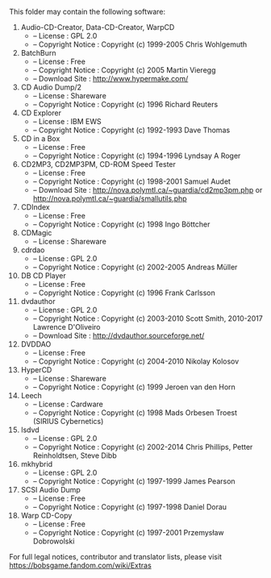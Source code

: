 ﻿This folder may contain the following software:

1. Audio-CD-Creator, Data-CD-Creator, WarpCD
   - – License : GPL 2.0
   - – Copyright Notice : Copyright (c) 1999-2005 Chris Wohlgemuth
2. BatchBurn
   - – License : Free
   - – Copyright Notice : Copyright (c) 2005 Martin Vieregg
   - – Download Site : http://www.hypermake.com/
3. CD Audio Dump/2
   - – License : Shareware
   - – Copyright Notice : Copyright (c) 1996 Richard Reuters
4. CD Explorer
   - – License : IBM EWS
   - – Copyright Notice : Copyright (c) 1992-1993 Dave Thomas
5. CD in a Box
   - – License : Free
   - – Copyright Notice : Copyright (c) 1994-1996 Lyndsay A Roger
6. CD2MP3, CD2MP3PM, CD-ROM Speed Tester
   - – License : Free
   - – Copyright Notice : Copyright (c) 1998-2001 Samuel Audet
   - – Download Site : http://nova.polymtl.ca/~guardia/cd2mp3pm.php or http://nova.polymtl.ca/~guardia/smallutils.php
7. CDIndex
   - – License : Free
   - – Copyright Notice : Copyright (c) 1998 Ingo Böttcher
8. CDMagic
   - – License : Shareware
9. cdrdao
   - – License : GPL 2.0
   - – Copyright Notice : Copyright (c) 2002-2005 Andreas Müller
10. DB CD Player
    - – License : Free
    - – Copyright Notice : Copyright (c) 1996 Frank Carlsson
11. dvdauthor
    - – License : GPL 2.0
    - – Copyright Notice : Copyright (c) 2003-2010 Scott Smith, 2010-2017 Lawrence D'Oliveiro
    - – Download Site : http://dvdauthor.sourceforge.net/
12. DVDDAO
    - – License : Free
    - – Copyright Notice : Copyright (c) 2004-2010 Nikolay Kolosov
13. HyperCD
    - – License : Shareware
    - – Copyright Notice : Copyright (c) 1999 Jeroen van den Horn
14. Leech
    - – License : Cardware
    - – Copyright Notice : Copyright (c) 1998 Mads Orbesen Troest (SIRIUS Cybernetics)
15. lsdvd
    - – License : GPL 2.0
    - – Copyright Notice : Copyright (c) 2002-2014 Chris Phillips, Petter Reinholdtsen, Steve Dibb
16. mkhybrid 
    - – License : GPL 2.0
    - – Copyright Notice : Copyright (c) 1997-1999 James Pearson
17. SCSI Audio Dump
    - – License : Free
    - – Copyright Notice : Copyright (c) 1997-1998 Daniel Dorau
18. Warp CD-Copy
    - – License : Free
    - – Copyright Notice : Copyright (c) 1997-2001 Przemysław Dobrowolski

For full legal notices, contributor and translator lists, please visit https://bobsgame.fandom.com/wiki/Extras
